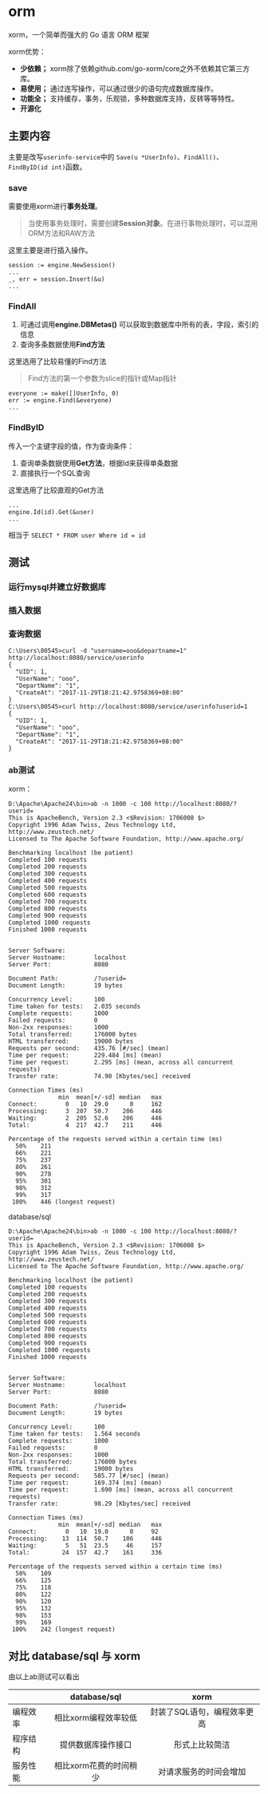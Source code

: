# orm
xorm，一个简单而强大的 Go 语言 ORM 框架

xorm优势：

* **少依赖；**
xorm除了依赖github.com/go-xorm/core之外不依赖其它第三方库。
* **易使用；** 
通过连写操作，可以通过很少的语句完成数据库操作。 
* **功能全；**
支持缓存，事务，乐观锁，多种数据库支持，反转等等特性。 
* **开源化**


## 主要内容

主要是改写`userinfo-service`中的 `Save(u *UserInfo)`、`FindAll()`、`FindByID(id int)`函数。

### save
需要使用xorm进行**事务处理**。

> 当使用事务处理时，需要创建**Session对象**。在进行事物处理时，可以混用ORM方法和RAW方法

这里主要是进行插入操作。

```
session := engine.NewSession()
...
_, err = session.Insert(&u)
...
```

### FindAll
1. 可通过调用**engine.DBMetas()** 可以获取到数据库中所有的表，字段，索引的信息
2. 查询多条数据使用**Find方法**

这里选用了比较易懂的Find方法

> Find方法的第一个参数为slice的指针或Map指针

```
everyone := make([]UserInfo, 0)
err := engine.Find(&everyone)
...
```

### FindByID
传入一个主键字段的值，作为查询条件：
1. 查询单条数据使用**Get方法**，根据Id来获得单条数据
2. 直接执行一个SQL查询

这里选用了比较直观的Get方法

```
...
engine.Id(id).Get(&user)
...
```

相当于 `SELECT * FROM user Where id = id`

## 测试
### 运行mysql并建立好数据库


### 插入数据



### 查询数据

```
C:\Users\80545>curl -d "username=ooo&departname=1" http://localhost:8080/service/userinfo
{
  "UID": 1,
  "UserName": "ooo",
  "DepartName": "1",
  "CreateAt": "2017-11-29T18:21:42.9758369+08:00"
}
C:\Users\80545>curl http://localhost:8080/service/userinfo?userid=1
{
  "UID": 1,
  "UserName": "ooo",
  "DepartName": "1",
  "CreateAt": "2017-11-29T18:21:42.9758369+08:00"
}
```


### ab测试


xorm：
```
D:\Apache\Apache24\bin>ab -n 1000 -c 100 http://localhost:8080/?userid=
This is ApacheBench, Version 2.3 <$Revision: 1706008 $>
Copyright 1996 Adam Twiss, Zeus Technology Ltd, http://www.zeustech.net/
Licensed to The Apache Software Foundation, http://www.apache.org/

Benchmarking localhost (be patient)
Completed 100 requests
Completed 200 requests
Completed 300 requests
Completed 400 requests
Completed 500 requests
Completed 600 requests
Completed 700 requests
Completed 800 requests
Completed 900 requests
Completed 1000 requests
Finished 1000 requests


Server Software:
Server Hostname:        localhost
Server Port:            8080

Document Path:          /?userid=
Document Length:        19 bytes

Concurrency Level:      100
Time taken for tests:   2.035 seconds
Complete requests:      1000
Failed requests:        0
Non-2xx responses:      1000
Total transferred:      176000 bytes
HTML transferred:       19000 bytes
Requests per second:    435.76 [#/sec] (mean)
Time per request:       229.484 [ms] (mean)
Time per request:       2.295 [ms] (mean, across all concurrent requests)
Transfer rate:          74.90 [Kbytes/sec] received

Connection Times (ms)
              min  mean[+/-sd] median   max
Connect:        0   10  29.0      0     162
Processing:     3  207  50.7    206     446
Waiting:        2  205  52.6    206     446
Total:          4  217  42.7    211     446

Percentage of the requests served within a certain time (ms)
  50%    211
  66%    221
  75%    237
  80%    261
  90%    278
  95%    301
  98%    312
  99%    317
 100%    446 (longest request)
```

database/sql

```
D:\Apache\Apache24\bin>ab -n 1000 -c 100 http://localhost:8080/?userid=
This is ApacheBench, Version 2.3 <$Revision: 1706008 $>
Copyright 1996 Adam Twiss, Zeus Technology Ltd, http://www.zeustech.net/
Licensed to The Apache Software Foundation, http://www.apache.org/

Benchmarking localhost (be patient)
Completed 100 requests
Completed 200 requests
Completed 300 requests
Completed 400 requests
Completed 500 requests
Completed 600 requests
Completed 700 requests
Completed 800 requests
Completed 900 requests
Completed 1000 requests
Finished 1000 requests


Server Software:
Server Hostname:        localhost
Server Port:            8080

Document Path:          /?userid=
Document Length:        19 bytes

Concurrency Level:      100
Time taken for tests:   1.564 seconds
Complete requests:      1000
Failed requests:        0
Non-2xx responses:      1000
Total transferred:      176000 bytes
HTML transferred:       19000 bytes
Requests per second:    585.77 [#/sec] (mean)
Time per request:       169.374 [ms] (mean)
Time per request:       1.690 [ms] (mean, across all concurrent requests)
Transfer rate:          98.29 [Kbytes/sec] received

Connection Times (ms)
              min  mean[+/-sd] median   max
Connect:        0   10  19.0      0     92
Processing:    13  114  50.7    106     446
Waiting:        5   51  23.5     46     157
Total:         24  157  42.7    161     336

Percentage of the requests served within a certain time (ms)
  50%    109
  66%    125
  75%    118
  80%    122
  90%    120
  95%    132
  98%    153
  99%    169
 100%    242 (longest request)
```


## 对比 database/sql 与 xorm 

由以上ab测试可以看出

| |database/sql|xorm
|--|:--:|:--:|
|编程效率|相比xorm编程效率较低 |封装了SQL语句，编程效率更高 |
|程序结构|提供数据库操作接口|形式上比较简洁 |
|服务性能|相比xorm花费的时间稍少 |对请求服务的时间会增加 |
